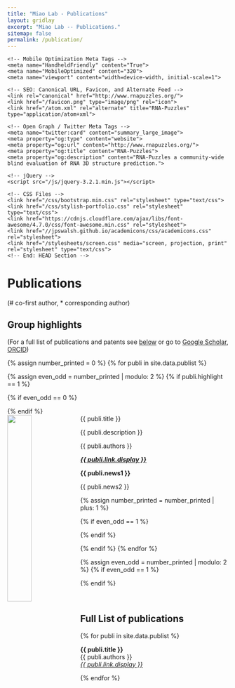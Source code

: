 ```yaml
---
title: "Miao Lab - Publications"
layout: gridlay
excerpt: "Miao Lab -- Publications."
sitemap: false
permalink: /publication/
---
```

<head>
    <!-- Begin: HEAD Section -->
    <meta charset="utf-8">
    <title>RNA-Puzzles</title>
    <meta name="author" content="Chichau Miao">

    <!-- Mobile Optimization Meta Tags -->
    <meta name="HandheldFriendly" content="True">
    <meta name="MobileOptimized" content="320">
    <meta name="viewport" content="width=device-width, initial-scale=1">

    <!-- SEO: Canonical URL, Favicon, and Alternate Feed -->
    <link rel="canonical" href="http://www.rnapuzzles.org/">
    <link href="/favicon.png" type="image/png" rel="icon">
    <link href="/atom.xml" rel="alternate" title="RNA-Puzzles" type="application/atom+xml">

    <!-- Open Graph / Twitter Meta Tags -->
    <meta name="twitter:card" content="summary_large_image">
    <meta property="og:type" content="website">
    <meta property="og:url" content="http://www.rnapuzzles.org/">
    <meta property="og:title" content="RNA-Puzzles">
    <meta property="og:description" content="RNA-Puzzles a community-wide blind evaluation of RNA 3D structure prediction.">

    <!-- jQuery -->
    <script src="/js/jquery-3.2.1.min.js"></script>

    <!-- CSS Files -->
    <link href="/css/bootstrap.min.css" rel="stylesheet" type="text/css">
    <link href="/css/stylish-portfolio.css" rel="stylesheet" type="text/css">
    <link href="https://cdnjs.cloudflare.com/ajax/libs/font-awesome/4.7.0/css/font-awesome.min.css" rel="stylesheet">
    <link href="//jpswalsh.github.io/academicons/css/academicons.css" rel="stylesheet">
    <link href="/stylesheets/screen.css" media="screen, projection, print" rel="stylesheet" type="text/css">
    <!-- End: HEAD Section -->
</head>

# Publications

(# co-first author, * corresponding author)

## Group highlights

(For a full list of publications and patents see [below](#full-list-of-publications) or go to 
[Google Scholar](https://scholar.google.com/citations?user=OUFQCssAAAAJ), 
[ORCID](https://orcid.org/0000-0002-5777-9815))

{% assign number_printed = 0 %}
{% for publi in site.data.publist %}

{% assign even_odd = number_printed | modulo: 2 %}
{% if publi.highlight == 1 %}

{% if even_odd == 0 %}
<div class="row">
{% endif %}

<div class="col-sm-6 clearfix">
 <div class="well">
  <pubtit>{{ publi.title }}</pubtit>
  <img src="{{ site.url }}{{ site.baseurl }}/images/pubpic/{{ publi.image }}" class="img-responsive" width="33%" style="float: left" />
  <p>{{ publi.description }}</p>
  <p>{{ publi.authors }}</p>
  <p><em><strong><a href="{{ publi.link.url }}">{{ publi.link.display }}</a></strong></em></p>
  <p class="text-danger"><strong> {{ publi.news1 }}</strong></p>
  <p> {{ publi.news2 }}</p>
 </div>
</div>

{% assign number_printed = number_printed | plus: 1 %}

{% if even_odd == 1 %}
</div>
{% endif %}

{% endif %}
{% endfor %}

{% assign even_odd = number_printed | modulo: 2 %}
{% if even_odd == 1 %}
</div>
{% endif %}

<p> &nbsp; </p>


## Full List of publications

{% for publi in site.data.publist %}

  <b>{{ publi.title }}</b> <br />
  {{ publi.authors }} <br /><em><a href="{{ publi.link.url }}">{{ publi.link.display }}</a></em>

{% endfor %}
